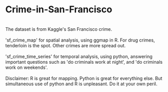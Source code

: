 # Crime-in-San-Francisco
<br>
The dataset is from Kaggle's San Francisco crime. 
<br>
<br>
'sf_crime_map' for spatial analysis, using ggmap in R. For drug crimes, tenderloin is the spot. Other crimes are more spread out.
<br>
<br>
'sf_crime_time_series' for temporal analysis, using python, answering important questions such as 'do criminals work at night', and 'do criminals work on weekends'.
<br>
<br>
Disclaimer: R is great for mapping. Python is great for everything else. But simultaneous use of python and R is unpleasant. Do it at your own peril.

